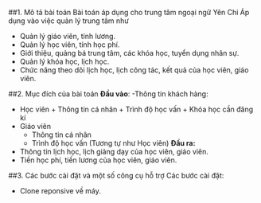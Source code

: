 ##1. Mô tả bài toán
 	Bài toán áp dụng cho trung tâm ngoại ngữ Yên Chi
 	Áp dụng vào việc quản lý trung tâm như 
- 	Quản lý giáo viên, tính lương.
-	Quản lý học viên, tính học phí.
-	Giới thiệu, quảng bá trung tâm, các khóa học, tuyển dụng nhân sự.
-	Quản lý khóa học, lịch học.
-	Chức năng theo dõi lịch học, lịch công tác, kết quả của học viên, giáo viên.

##2. Mục đích của bài toán
 	**Đầu vào**:
-Thông tin khách hàng: 
- Học viên
      + Thông tin cá nhân 
      + Trình độ học vấn
      + Khóa học cần đăng kí
-	Giáo viên
      + Thông tin cá nhân
      + Trình độ học vấn
		(Tương tự như Học viên)
 	**Đầu ra:**
-	Thông tin lịch học, lịch giảng dạy của học viên, giáo viên.
-	Tiền học phí, tiền lương của học viên, giáo viên.

##3. Các bước cài đặt và một số công cụ hỗ trợ
 	Các bước cài đặt:
-	Clone reponsive về máy.
